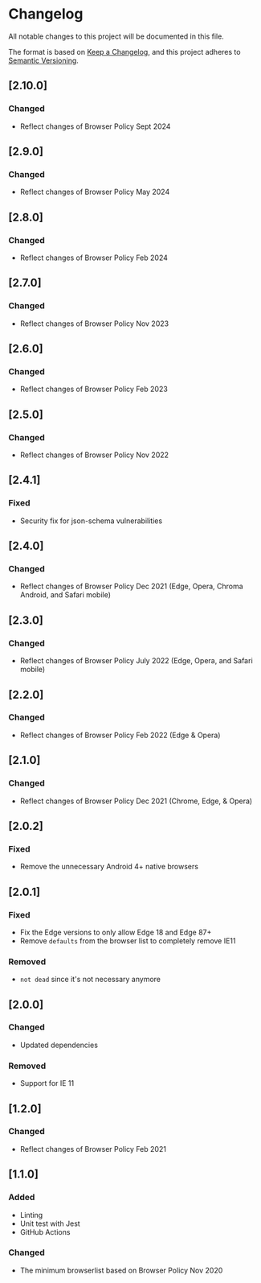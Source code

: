 # Changelog

All notable changes to this project will be documented in this file.

The format is based on [Keep a Changelog](https://keepachangelog.com/en/1.0.0/),
and this project adheres to [Semantic Versioning](https://semver.org/spec/v2.0.0.html).

## [2.10.0]

### Changed

- Reflect changes of Browser Policy Sept 2024

## [2.9.0]

### Changed

- Reflect changes of Browser Policy May 2024

## [2.8.0]

### Changed

- Reflect changes of Browser Policy Feb 2024

## [2.7.0]

### Changed

- Reflect changes of Browser Policy Nov 2023

## [2.6.0]

### Changed

- Reflect changes of Browser Policy Feb 2023

## [2.5.0]

### Changed

- Reflect changes of Browser Policy Nov 2022

## [2.4.1]

### Fixed

- Security fix for json-schema vulnerabilities

## [2.4.0]

### Changed

- Reflect changes of Browser Policy Dec 2021 (Edge, Opera, Chroma Android, and Safari mobile)

## [2.3.0]

### Changed

- Reflect changes of Browser Policy July 2022 (Edge, Opera, and Safari mobile)

## [2.2.0]

### Changed

- Reflect changes of Browser Policy Feb 2022 (Edge & Opera)

## [2.1.0]

### Changed

- Reflect changes of Browser Policy Dec 2021 (Chrome, Edge, & Opera)

## [2.0.2]

### Fixed
- Remove the unnecessary Android 4+ native browsers

## [2.0.1]

### Fixed
- Fix the Edge versions to only allow Edge 18 and Edge 87+
- Remove `defaults` from the browser list to completely remove IE11

### Removed
- `not dead` since it's not necessary anymore

## [2.0.0]

### Changed
- Updated dependencies

### Removed
- Support for IE 11

## [1.2.0]

### Changed

- Reflect changes of Browser Policy Feb 2021

## [1.1.0]

### Added

- Linting
- Unit test with Jest
- GitHub Actions


### Changed

- The minimum browserlist based on Browser Policy Nov 2020
